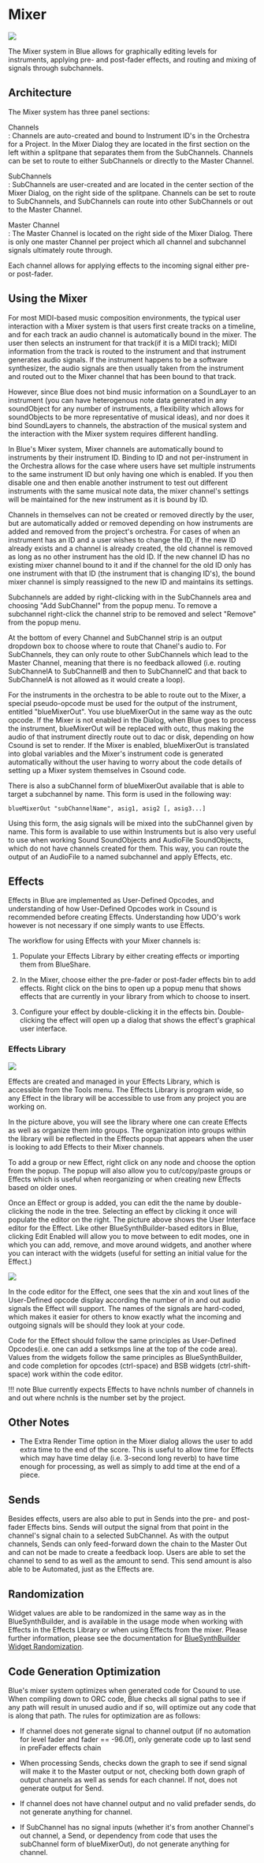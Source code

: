 # Mixer

![](../../../images/mixer.png)

The Mixer system in Blue allows for graphically editing levels for
instruments, applying pre- and post-fader effects, and routing and
mixing of signals through subchannels.

## Architecture

The Mixer system has three panel sections:

Channels  
:   Channels are auto-created and bound to Instrument ID's in the
    Orchestra for a Project. In the Mixer Dialog they are located in the
    first section on the left within a splitpane that separates them
    from the SubChannels. Channels can be set to route to either
    SubChannels or directly to the Master Channel.

SubChannels  
:    SubChannels are user-created and are located in the center section
    of the Mixer Dialog, on the right side of the splitpane. Channels
    can be set to route to SubChannels, and SubChannels can route into
    other SubChannels or out to the Master Channel.

Master Channel  
:   The Master Channel is located on the right side of the Mixer Dialog.
    There is only one master Channel per project which all channel and
    subchannel signals ultimately route through.

Each channel allows for applying effects to the incoming signal either
pre- or post-fader.

## Using the Mixer

For most MIDI-based music composition environments, the typical user
interaction with a Mixer system is that users first create tracks on a
timeline, and for each track an audio channel is automatically bound in
the mixer. The user then selects an instrument for that track(if it is a
MIDI track); MIDI information from the track is routed to the instrument
and that instrument generates audio signals. If the instrument happens
to be a software synthesizer, the audio signals are then usually taken
from the instrument and routed out to the Mixer channel that has been
bound to that track.

However, since Blue does not bind music information on a SoundLayer to
an instrument (you can have heterogenous note data generated in any
soundObject for any number of instruments, a flexibility which allows
for soundObjects to be more representative of musical ideas), and nor
does it bind SoundLayers to channels, the abstraction of the musical
system and the interaction with the Mixer system requires different
handling.

In Blue's Mixer system, Mixer channels are automatically bound to
instruments by their instrument ID. Binding to ID and not per-instrument
in the Orchestra allows for the case where users have set multiple
instruments to the same instrument ID but only having one which is
enabled. If you then disable one and then enable another instrument to
test out different instruments with the same musical note data, the
mixer channel's settings will be maintained for the new instrument as it
is bound by ID.

Channels in themselves can not be created or removed directly by the
user, but are automatically added or removed depending on how
instruments are added and removed from the project's orchestra. For
cases of when an instrument has an ID and a user wishes to change the
ID, if the new ID already exists and a channel is already created, the
old channel is removed as long as no other instrument has the old ID. If
the new channel ID has no existing mixer channel bound to it and if the
channel for the old ID only has one instrument with that ID (the
instrument that is changing ID's), the bound mixer channel is simply
reassigned to the new ID and maintains its settings.

Subchannels are added by right-clicking with in the SubChannels area and
choosing "Add SubChannel" from the popup menu. To remove a subchannel
right-click the channel strip to be removed and select "Remove" from the
popup menu.

At the bottom of every Channel and SubChannel strip is an output
dropdown box to choose where to route that Chanel's audio to. For
SubChannels, they can only route to other SubChannels which lead to the
Master Channel, meaning that there is no feedback allowed (i.e. routing
SubChannelA to SubChannelB and then to SubChannelC and that back to
SubChannelA is not allowed as it would create a loop).

For the instruments in the orchestra to be able to route out to the
Mixer, a special pseudo-opcode must be used for the output of the
instrument, entitled "blueMixerOut". You use blueMixerOut in the same
way as the outc opcode. If the Mixer is not enabled in the Dialog, when
Blue goes to process the instrument, blueMixerOut will be replaced with
outc, thus making the audio of that instrument directly route out to dac
or disk, depending on how Csound is set to render. If the Mixer is
enabled, blueMixerOut is translated into global variables and the
Mixer's instrument code is generated automatically without the user
having to worry about the code details of setting up a Mixer system
themselves in Csound code.

There is also a subChannel form of blueMixerOut available that is able
to target a subchannel by name. This form is used in the following way:

``` 
blueMixerOut "subChannelName", asig1, asig2 [, asig3...]
```

Using this form, the asig signals will be mixed into the subChannel
given by name. This form is available to use within Instruments but is
also very useful to use when working Sound SoundObjects and AudioFile
SoundObjects, which do not have channels created for them. This way, you
can route the output of an AudioFile to a named subchannel and apply
Effects, etc.

## Effects

Effects in Blue are implemented as User-Defined Opcodes, and
understanding of how User-Defined Opcodes work in Csound is recommended
before creating Effects. Understanding how UDO's work however is not
necessary if one simply wants to use Effects.

The workflow for using Effects with your Mixer channels is:

1.  Populate your Effects Library by either creating effects or
    importing them from BlueShare.

2.  In the Mixer, choose either the pre-fader or post-fader effects bin
    to add effects. Right click on the bins to open up a popup menu that
    shows effects that are currently in your library from which to
    choose to insert.

3.  Configure your effect by double-clicking it in the effects bin.
    Double-clicking the effect will open up a dialog that shows the
    effect's graphical user interface.

### Effects Library

![](../../../images/effectsLibrary1.png)

Effects are created and managed in your Effects Library, which is
accessible from the Tools menu. The Effects Library is program wide, so
any Effect in the library will be accessible to use from any project you
are working on.

In the picture above, you will see the library where one can create
Effects as well as organize them into groups. The organization into
groups within the library will be reflected in the Effects popup that
appears when the user is looking to add Effects to their Mixer channels.

To add a group or new Effect, right click on any node and choose the
option from the popup. The popup will also allow you to cut/copy/paste
groups or Effects which is useful when reorganizing or when creating new
Effects based on older ones.

Once an Effect or group is added, you can edit the the name by
double-clicking the node in the tree. Selecting an effect by clicking it
once will populate the editor on the right. The picture above shows the
User Interface editor for the Effect. Like other BlueSynthBuilder-based
editors in Blue, clicking Edit Enabled will allow you to move between to
edit modes, one in which you can add, remove, and move around widgets,
and another where you can interact with the widgets (useful for setting
an initial value for the Effect.)

![](../../../images/effectsLibrary2.png)

In the code editor for the Effect, one sees that the xin and xout lines
of the User-Defined opcode display according the number of in and out
audio signals the Effect will support. The names of the signals are
hard-coded, which makes it easier for others to know exactly what the
incoming and outgoing signals will be should they look at your code.

Code for the Effect should follow the same principles as User-Defined
Opcodes(i.e. one can add a setksmps line at the top of the code area).
Values from the widgets follow the same principles as BlueSynthBuilder,
and code completion for opcodes (ctrl-space) and BSB widgets
(ctrl-shift-space) work within the code editor.

!!! note
    Blue currently expects Effects to have nchnls number of channels in and
    out where nchnls is the number set by the project.

## Other Notes

  - The Extra Render Time option in the Mixer dialog allows the user to
    add extra time to the end of the score. This is useful to allow time
    for Effects which may have time delay (i.e. 3-second long reverb) to
    have time enough for processing, as well as simply to add time at
    the end of a piece.

## Sends

Besides effects, users are also able to put in Sends into the pre- and
post-fader Effects bins. Sends will output the signal from that point in
the channel's signal chain to a selected SubChannel. As with the output
channels, Sends can only feed-forward down the chain to the Master Out
and can not be made to create a feedback loop. Users are able to set the
channel to send to as well as the amount to send. This send amount is
also able to be Automated, just as the Effects are.

## Randomization

Widget values are able to be randomized in the same way as in the
BlueSynthBuilder, and is available in the usage mode when working with
Effects in the Effects Library or when using Effects from the mixer.
Please further information, please see the documentation for
[BlueSynthBuilder Widget Randomization](../../../reference/instruments/blueSynthBuilder#randomization).

## Code Generation Optimization

Blue's mixer system optimizes when generated code for Csound to use.
When compiling down to ORC code, Blue checks all signal paths to see if
any path will result in unused audio and if so, will optimize out any
code that is along that path. The rules for optimization are as follows:

  - If channel does not generate signal to channel output (if no
    automation for level fader and fader == -96.0f), only generate code
    up to last send in preFader effects chain

  - When processing Sends, checks down the graph to see if send signal
    will make it to the Master output or not, checking both down graph
    of output channels as well as sends for each channel. If not, does
    not generate output for Send.

  - If channel does not have channel output and no valid prefader sends,
    do not generate anything for channel.

  - If SubChannel has no signal inputs (whether it's from another
    Channel's out channel, a Send, or dependency from code that uses the
    subChannel form of blueMixerOut), do not generate anything for
    channel.
